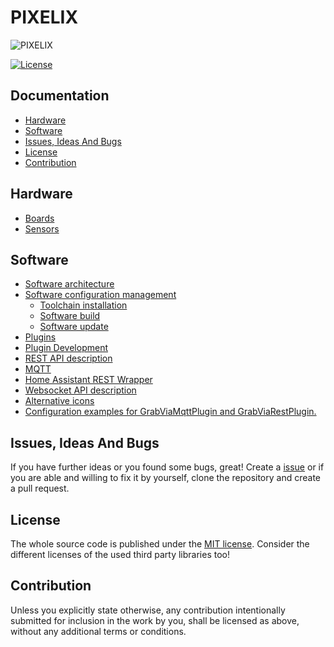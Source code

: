 # PIXELIX <!-- omit in toc -->

![PIXELIX](./images/LogoBlack.png)

[![License](https://img.shields.io/badge/license-MIT-blue.svg)](http://choosealicense.com/licenses/mit/)

## Documentation  <!-- omit in toc -->

- [Hardware](#hardware)
- [Software](#software)
- [Issues, Ideas And Bugs](#issues-ideas-and-bugs)
- [License](#license)
- [Contribution](#contribution)

## Hardware

* [Boards](./boards/README.md)
* [Sensors](SENSORS.md)

## Software

* [Software architecture](./architecture/README.md)
* [Software configuration management](./config/README.md)
    * [Toolchain installation](./config/TOOLCHAIN-INSTALLATION.md)
    * [Software build](./config/SW-BUILD.md)
    * [Software update](./config/SW-UPDATE.md)
* [Plugins](PLUGINS.md)
* [Plugin Development](PLUGIN-DEV.md)
* [REST API description](https://app.swaggerhub.com/apis/BlueAndi/Pixelix/1.7.0)
* [MQTT](MQTT.md)
* [Home Assistant REST Wrapper](HOMEASSISTANT.md)
* [Websocket API description](WEBSOCKET.md)
* [Alternative icons](ICONS.md)
* [Configuration examples for GrabViaMqttPlugin and GrabViaRestPlugin.](./grabConfigs/README.md)

## Issues, Ideas And Bugs

If you have further ideas or you found some bugs, great! Create a [issue](https://github.com/BlueAndi/Pixelix/issues) or if you are able and willing to fix it by yourself, clone the repository and create a pull request.

## License

The whole source code is published under the [MIT license](http://choosealicense.com/licenses/mit/).
Consider the different licenses of the used third party libraries too!

## Contribution

Unless you explicitly state otherwise, any contribution intentionally submitted for inclusion in the work by you, shall be licensed as above, without any
additional terms or conditions.
